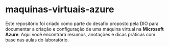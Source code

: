 # maquinas-virtuais-azure
Este repositório foi criado como parte do desafio proposto pela DIO para documentar a criação e configuração de uma máquina virtual na **Microsoft Azure**. Aqui você encontrará resumos, anotações e dicas práticas com base nas aulas do laboratório.
